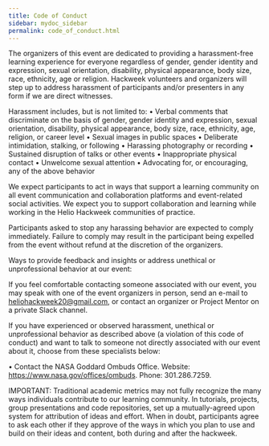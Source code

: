 ```yaml
---
title: Code of Conduct
sidebar: mydoc_sidebar
permalink: code_of_conduct.html
---
```


The organizers of this event are dedicated to providing a harassment-free learning experience for everyone regardless of gender, gender identity and expression, sexual orientation, disability, physical appearance, body size, race, ethnicity, age or religion. Hackweek volunteers and organizers will step up to address harassment of participants and/or presenters in any form if we are direct witnesses.

Harassment includes, but is not limited to:
•	Verbal comments that discriminate on the basis of gender, gender identity and expression, sexual orientation, disability, physical appearance, body size, race, ethnicity, age, religion, or career level
•	Sexual images in public spaces
•	Deliberate intimidation, stalking, or following
•	Harassing photography or recording
•	Sustained disruption of talks or other events
•	Inappropriate physical contact
•	Unwelcome sexual attention
•	Advocating for, or encouraging, any of the above behavior

We expect participants to act in ways that support a learning community on all event communication and collaboration platforms and event-related social activities. We expect you to support collaboration and learning while working in the Helio Hackweek communities of practice. 

Participants asked to stop any harassing behavior are expected to comply immediately. Failure to comply may result in the participant being expelled from the event without refund at the discretion of the organizers.

Ways to provide feedback and insights or address unethical or unprofessional behavior at our event:

If you feel comfortable contacting someone associated with our event, you may speak with one of the event organizers in person, send an e-mail to heliohackweek20@gmail.com, or contact an organizer or Project Mentor on a private Slack channel.

If you have experienced or observed harassment, unethical or unprofessional behavior as described above (a violation of this code of conduct) and want to talk to someone not directly associated with our event about it, choose from these specialists below:

•	Contact the NASA Goddard Ombuds Office. Website: https://www.nasa.gov/offices/ombuds. Phone: 301.286.7259.

IMPORTANT: Traditional academic metrics may not fully recognize the many ways individuals contribute to our learning community. In tutorials, projects, group presentations and code repositories, set up a mutually-agreed upon system for attribution of ideas and effort. When in doubt, participants agree to ask each other if they approve of the ways in which you plan to use and build on their ideas and content, both during and after the hackweek.

